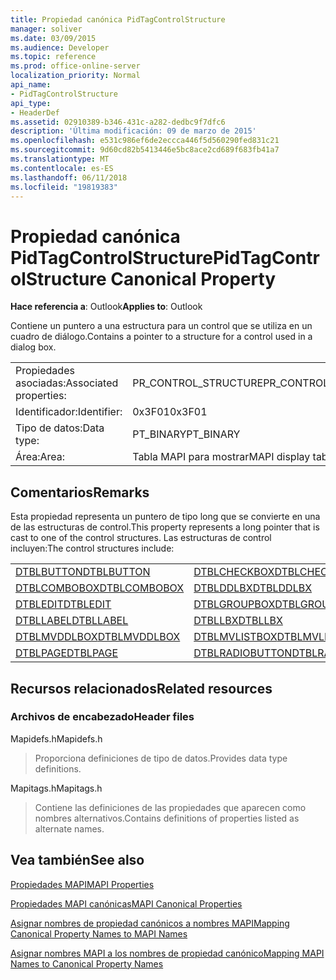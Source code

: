 ```yaml
---
title: Propiedad canónica PidTagControlStructure
manager: soliver
ms.date: 03/09/2015
ms.audience: Developer
ms.topic: reference
ms.prod: office-online-server
localization_priority: Normal
api_name:
- PidTagControlStructure
api_type:
- HeaderDef
ms.assetid: 02910389-b346-431c-a282-dedbc9f7dfc6
description: 'Última modificación: 09 de marzo de 2015'
ms.openlocfilehash: e531c986ef6de2eccca446f5d560290fed831c21
ms.sourcegitcommit: 9d60cd82b5413446e5bc8ace2cd689f683fb41a7
ms.translationtype: MT
ms.contentlocale: es-ES
ms.lasthandoff: 06/11/2018
ms.locfileid: "19819383"
---
```

# <a name="pidtagcontrolstructure-canonical-property"></a><span data-ttu-id="41c7d-103">Propiedad canónica PidTagControlStructure</span><span class="sxs-lookup"><span data-stu-id="41c7d-103">PidTagControlStructure Canonical Property</span></span>

  
  
<span data-ttu-id="41c7d-104">**Hace referencia a**: Outlook</span><span class="sxs-lookup"><span data-stu-id="41c7d-104">**Applies to**: Outlook</span></span> 
  
<span data-ttu-id="41c7d-105">Contiene un puntero a una estructura para un control que se utiliza en un cuadro de diálogo.</span><span class="sxs-lookup"><span data-stu-id="41c7d-105">Contains a pointer to a structure for a control used in a dialog box.</span></span> 
  
|||
|:-----|:-----|
|<span data-ttu-id="41c7d-106">Propiedades asociadas:</span><span class="sxs-lookup"><span data-stu-id="41c7d-106">Associated properties:</span></span>  <br/> |<span data-ttu-id="41c7d-107">PR_CONTROL_STRUCTURE</span><span class="sxs-lookup"><span data-stu-id="41c7d-107">PR_CONTROL_STRUCTURE</span></span>  <br/> |
|<span data-ttu-id="41c7d-108">Identificador:</span><span class="sxs-lookup"><span data-stu-id="41c7d-108">Identifier:</span></span>  <br/> |<span data-ttu-id="41c7d-109">0x3F01</span><span class="sxs-lookup"><span data-stu-id="41c7d-109">0x3F01</span></span>  <br/> |
|<span data-ttu-id="41c7d-110">Tipo de datos:</span><span class="sxs-lookup"><span data-stu-id="41c7d-110">Data type:</span></span>  <br/> |<span data-ttu-id="41c7d-111">PT_BINARY</span><span class="sxs-lookup"><span data-stu-id="41c7d-111">PT_BINARY</span></span>  <br/> |
|<span data-ttu-id="41c7d-112">Área:</span><span class="sxs-lookup"><span data-stu-id="41c7d-112">Area:</span></span>  <br/> |<span data-ttu-id="41c7d-113">Tabla MAPI para mostrar</span><span class="sxs-lookup"><span data-stu-id="41c7d-113">MAPI display table</span></span>  <br/> |
   
## <a name="remarks"></a><span data-ttu-id="41c7d-114">Comentarios</span><span class="sxs-lookup"><span data-stu-id="41c7d-114">Remarks</span></span>

<span data-ttu-id="41c7d-115">Esta propiedad representa un puntero de tipo long que se convierte en una de las estructuras de control.</span><span class="sxs-lookup"><span data-stu-id="41c7d-115">This property represents a long pointer that is cast to one of the control structures.</span></span> <span data-ttu-id="41c7d-116">Las estructuras de control incluyen:</span><span class="sxs-lookup"><span data-stu-id="41c7d-116">The control structures include:</span></span>
  
|||
|:-----|:-----|
|[<span data-ttu-id="41c7d-117">DTBLBUTTON</span><span class="sxs-lookup"><span data-stu-id="41c7d-117">DTBLBUTTON</span></span>](dtblbutton.md) <br/> |[<span data-ttu-id="41c7d-118">DTBLCHECKBOX</span><span class="sxs-lookup"><span data-stu-id="41c7d-118">DTBLCHECKBOX</span></span>](dtblcheckbox.md) <br/> |
|[<span data-ttu-id="41c7d-119">DTBLCOMBOBOX</span><span class="sxs-lookup"><span data-stu-id="41c7d-119">DTBLCOMBOBOX</span></span>](dtblcombobox.md) <br/> |[<span data-ttu-id="41c7d-120">DTBLDDLBX</span><span class="sxs-lookup"><span data-stu-id="41c7d-120">DTBLDDLBX</span></span>](dtblddlbx.md) <br/> |
|[<span data-ttu-id="41c7d-121">DTBLEDIT</span><span class="sxs-lookup"><span data-stu-id="41c7d-121">DTBLEDIT</span></span>](dtbledit.md) <br/> |[<span data-ttu-id="41c7d-122">DTBLGROUPBOX</span><span class="sxs-lookup"><span data-stu-id="41c7d-122">DTBLGROUPBOX</span></span>](dtblgroupbox.md) <br/> |
|[<span data-ttu-id="41c7d-123">DTBLLABEL</span><span class="sxs-lookup"><span data-stu-id="41c7d-123">DTBLLABEL</span></span>](dtbllabel.md) <br/> |[<span data-ttu-id="41c7d-124">DTBLLBX</span><span class="sxs-lookup"><span data-stu-id="41c7d-124">DTBLLBX</span></span>](dtbllbx.md) <br/> |
|[<span data-ttu-id="41c7d-125">DTBLMVDDLBOX</span><span class="sxs-lookup"><span data-stu-id="41c7d-125">DTBLMVDDLBOX</span></span>](dtblmvddlbox.md) <br/> |[<span data-ttu-id="41c7d-126">DTBLMVLISTBOX</span><span class="sxs-lookup"><span data-stu-id="41c7d-126">DTBLMVLISTBOX</span></span>](dtblmvlistbox.md) <br/> |
|[<span data-ttu-id="41c7d-127">DTBLPAGE</span><span class="sxs-lookup"><span data-stu-id="41c7d-127">DTBLPAGE</span></span>](dtblpage.md) <br/> |[<span data-ttu-id="41c7d-128">DTBLRADIOBUTTON</span><span class="sxs-lookup"><span data-stu-id="41c7d-128">DTBLRADIOBUTTON</span></span>](dtblradiobutton.md) <br/> |
   
## <a name="related-resources"></a><span data-ttu-id="41c7d-129">Recursos relacionados</span><span class="sxs-lookup"><span data-stu-id="41c7d-129">Related resources</span></span>

### <a name="header-files"></a><span data-ttu-id="41c7d-130">Archivos de encabezado</span><span class="sxs-lookup"><span data-stu-id="41c7d-130">Header files</span></span>

<span data-ttu-id="41c7d-131">Mapidefs.h</span><span class="sxs-lookup"><span data-stu-id="41c7d-131">Mapidefs.h</span></span>
  
> <span data-ttu-id="41c7d-132">Proporciona definiciones de tipo de datos.</span><span class="sxs-lookup"><span data-stu-id="41c7d-132">Provides data type definitions.</span></span>
    
<span data-ttu-id="41c7d-133">Mapitags.h</span><span class="sxs-lookup"><span data-stu-id="41c7d-133">Mapitags.h</span></span>
  
> <span data-ttu-id="41c7d-134">Contiene las definiciones de las propiedades que aparecen como nombres alternativos.</span><span class="sxs-lookup"><span data-stu-id="41c7d-134">Contains definitions of properties listed as alternate names.</span></span>
    
## <a name="see-also"></a><span data-ttu-id="41c7d-135">Vea también</span><span class="sxs-lookup"><span data-stu-id="41c7d-135">See also</span></span>



[<span data-ttu-id="41c7d-136">Propiedades MAPI</span><span class="sxs-lookup"><span data-stu-id="41c7d-136">MAPI Properties</span></span>](mapi-properties.md)
  
[<span data-ttu-id="41c7d-137">Propiedades MAPI canónicas</span><span class="sxs-lookup"><span data-stu-id="41c7d-137">MAPI Canonical Properties</span></span>](mapi-canonical-properties.md)
  
[<span data-ttu-id="41c7d-138">Asignar nombres de propiedad canónicos a nombres MAPI</span><span class="sxs-lookup"><span data-stu-id="41c7d-138">Mapping Canonical Property Names to MAPI Names</span></span>](mapping-canonical-property-names-to-mapi-names.md)
  
[<span data-ttu-id="41c7d-139">Asignar nombres MAPI a los nombres de propiedad canónico</span><span class="sxs-lookup"><span data-stu-id="41c7d-139">Mapping MAPI Names to Canonical Property Names</span></span>](mapping-mapi-names-to-canonical-property-names.md)

